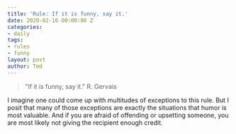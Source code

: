```yaml
---
title: 'Rule: If it is funny, say it.'
date: 2020-02-16 00:00:00 Z
categories:
- daily
tags:
- rules
- funny
layout: post
author: Ted
---
```


> "If it is funny, say it." R. Gervais

I imagine one could come up with multitudes of exceptions to this rule. But I posit that many of those exceptions are exactly the situations that humor is most valuable. And if you are afraid of offending or upsetting someone, you are most likely not giving the recipient enough credit.
